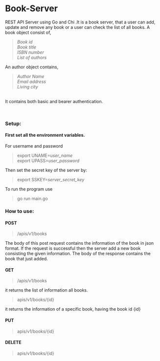 # Book-Server
REST API Server using Go and Chi .It is a book server, that a user can add, update and remove any book
or a user can check the list of all books. A book object consist of,
<br>
<i>
> Book id<br>
> Book title<br>
> ISBN number<br>
> List of authors<br>
</i>

An author object contains,<br>
<i>
> Author Name<br>
> Email address<br>
> Living city<br>
</i>

<br>It contains both basic
and bearer authentication. <br>

<br>

### Setup:
#### First set all the environment variables.

For username and password
>export UNAME=<i>user_name</i><br>
>export UPASS=<i>user_password</i><br>
 
Then set the secret key of the server by: <br>

>export SSKEY=<i>server_secret_key </i><br>

To run the program use<br>

>go run main.go

### How to use:
#### POST
> /apis/v1/books<br>

The body of this post request contains the information of the book 
in json format. If the request is successful then the server add a new book
consisting the given information. The body of the response contains the 
book that just added.
#### GET
>/apis/v1/books<br>

it returns the list of information all books.

> apis/v1/books/{id}<br>

it returns the information of a specific book, having the book id {id}
#### PUT
>apis/v1/books/{id}<br>



#### DELETE
> apis/v1/books/{id}<br>


